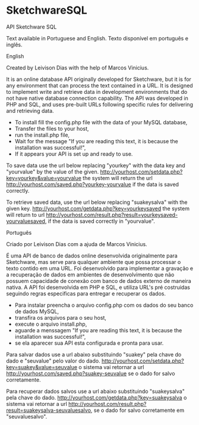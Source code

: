# SketchwareSQL
API Sketchware SQL

Text available in Portuguese and English.
Texto disponível em português e inglês.

English

Created by Leivison Dias with the help of Marcos Vinicius.

It is an online database API originally developed for Sketchware, but it is for any environment that can process the text contained in a URL.
It is designed to implement write and retrieve data in development environments that do not have native database connection capability. The API was developed in PHP and SQL, and uses pre-built URLs following specific rules for delivering and retrieving data.

* To install fill the config.php file with the data of your MySQL database,
* Transfer the files to your host,
* run the install.php file,
* Wait for the message "If you are reading this text, it is because the installation was successful!",
* If it appears your API is set up and ready to use.

To save data use the url below replacing "yourkey" with the data key and "yourvalue" by the value of the given.
http://yourhost.com/setdata.php?key=yourkey&value=yourvalue 
the system will return the url http://yourhost.com/saved.php?yourkey-yourvalue if the data is saved correctly.

To retrieve saved data, use the url below replacing "suakeysalva" with the given key.
http://yourhost.com/getdata.php?key=yourkeysaved
the system will return to url http://yourhost.com/result.php?result=yourkeysaved-yourvaluesaved, if the data is saved correctly in "yourvalue". 

Português

Criado por Leivison Dias com a ajuda de Marcos Vinicius.

É uma API de banco de dados online desenvolvida originalmente para Sketchware, mas serve para qualquer ambiente que possa processar o texto contido em uma URL. 
Foi desenvolvido para implementar a gravação e a recuperação de dados em ambientes de desenvolvimento que não possuem capacidade de conexão com banco de dados externo de maneira nativa. A API foi desenvolvida em PHP e SQL, e utiliza URL's pré costruidas seguindo regras especificas para entregar e recuperar os dados.

* Para instalar preencha o arquivo config.php com os dados do seu banco de dados MySQL,
* transfira os arquivos para o seu host,
* execute o arquivo install.php,
* aguarde a menssagem "If you are reading this text, it is because the installation was successful!",
* se ela aparecer sua API esta configurada e pronta para usar.

Para salvar dados use a url abaixo substituindo "suakey" pela chave do dado e "seuvalue" pelo valor do dado.
http://yourhost.com/setdata.php?key=suakey&value=seuvalue 
o sistema vai retornar a url http://yourhost.com/saved.php?suakey-seuvalue se o dado for salvo corretamente.

Para recuperar dados salvos use a url abaixo substituindo "suakeysalva" pela chave do dado.
http://yourhost.com/getdata.php?key=suakeysalva 
o sistema vai retornar a url http://yourhost.com/result.php?result=suakeysalva-seuvaluesalvo, se o dado for salvo corretamente em "seuvaluesalvo".


